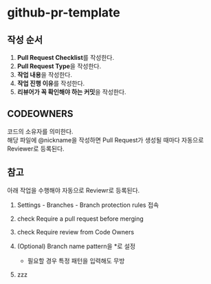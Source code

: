 # github-pr-template

## 작성 순서
1. **Pull Request Checklist**를 작성한다.
2. **Pull Request Type**을 작성한다.
3. **작업 내용**을 작성한다.
4. **작업 진행 이유**를 작성한다.
5. **리뷰어가 꼭 확인해야 하는 커밋**을 작성한다.


## CODEOWNERS
코드의 소유자를 의미한다.  
해당 파일에 @nickname을 작성하면 Pull Request가 생성될 때마다 자동으로 Reviewer로 등록된다.

## 참고
아래 작업을 수행해야 자동으로 Reviewr로 등록된다.

1. Settings - Branches - Branch protection rules 접속  
2. check Require a pull request before merging  
3. check Require review from Code Owners  
4. (Optional) Branch name pattern을 *로 설정
    - 필요할 경우 특정 패턴을 입력해도 무방
  
5. zzz
